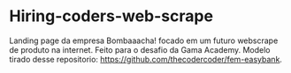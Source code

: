 # Hiring-coders-web-scrape
Landing page da empresa Bombaaacha! focado em um futuro webscrape de produto na internet. Feito para o desafio da Gama Academy.
Modelo tirado desse repositorio: https://github.com/thecodercoder/fem-easybank.
